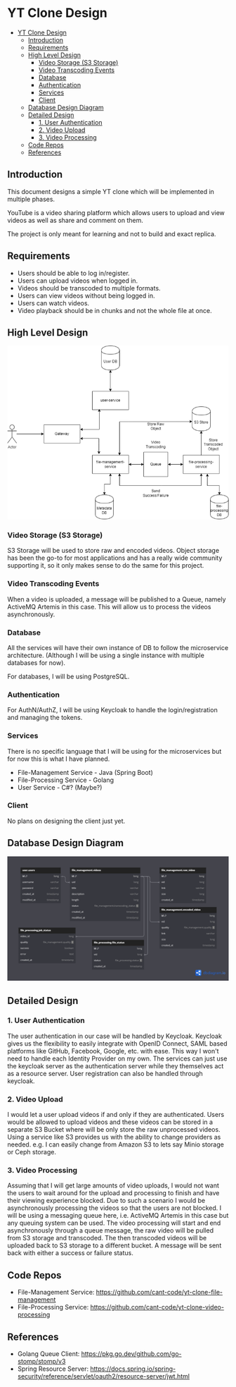 # YT Clone Design

<!-- TOC -->
* [YT Clone Design](#yt-clone-design)
  * [Introduction](#introduction)
  * [Requirements](#requirements)
  * [High Level Design](#high-level-design)
    * [Video Storage (S3 Storage)](#video-storage-s3-storage)
    * [Video Transcoding Events](#video-transcoding-events)
    * [Database](#database)
    * [Authentication](#authentication)
    * [Services](#services)
    * [Client](#client)
  * [Database Design Diagram](#database-design-diagram)
  * [Detailed Design](#detailed-design)
    * [1. User Authentication](#1-user-authentication)
    * [2. Video Upload](#2-video-upload)
    * [3. Video Processing](#3-video-processing)
  * [Code Repos](#code-repos)
  * [References](#references)
<!-- TOC -->

## Introduction

This document designs a simple YT clone which will be implemented in multiple phases.

YouTube is a video sharing platform which allows users to upload and view videos as well as share and comment on them.

The project is only meant for learning and not to build and exact replica.

## Requirements
* Users should be able to log in/register.
* Users can upload videos when logged in.
* Videos should be transcoded to multiple formats.
* Users can view videos without being logged in.
* Users can watch videos.
* Video playback should be in chunks and not the whole file at once.

## High Level Design
![](./images/hld.drawio.png "High Level Design")

### Video Storage (S3 Storage)
S3 Storage will be used to store raw and encoded videos. Object storage has been the go-to for most applications and 
has a really wide community supporting it, so it only makes sense to do the same for this project.

### Video Transcoding Events
When a video is uploaded, a message will be published to a Queue, namely ActiveMQ Artemis in this case. 
This will allow us to process the videos asynchronously.

### Database
All the services will have their own instance of DB to follow the microservice architecture. (Although I will be 
using a single instance with multiple databases for now).

For databases, I will be using PostgreSQL.

### Authentication
For AuthN/AuthZ, I will be using Keycloak to handle the login/registration and managing the tokens.

### Services
There is no specific language that I will be using for the microservices but for now this is what I have planned.
* File-Management Service - Java (Spring Boot)
* File-Processing Service - Golang
* User Service            - C#? (Maybe?)


### Client
No plans on designing the client just yet.

## Database Design Diagram
![](./images/db-design.png "Database Design")

## Detailed Design

### 1. User Authentication
The user authentication in our case will be handled by Keycloak.
Keycloak gives us the flexibility to easily integrate with OpenID Connect, SAML based platforms like GitHub, Facebook, 
Google, etc. with ease.
This way I won't need to handle each Identity Provider on my own.
The services can just use the keycloak server as the authentication server while they themselves act as a resource server.
User registration can also be handled through keycloak.

### 2. Video Upload
I would let a user upload videos if and only if they are authenticated.
Users would be allowed to upload videos and these videos can be stored in a separate S3 Bucket where will be only store 
the raw unprocessed videos.
Using a service like S3 provides us with the ability to change providers as needed. e.g. I can easily change from 
Amazon S3 to lets say Minio storage or Ceph storage.

### 3. Video Processing
Assuming that I will get large amounts of video uploads, I would not want the users to wait around for the upload and 
processing to finish and have their viewing experience blocked.
Due to such a scenario I would be asynchronously processing the videos so that the users are not blocked. I will be using 
a messaging queue here, i.e. ActiveMQ Artemis in this case but any queuing system can be used.
The video processing will start and end asynchronously through a queue message, the raw video will be pulled from S3 storage 
and transcoded. The then transcoded videos will be uploaded back to S3 storage to a different bucket.
A message will be sent back with either a success or failure status.

## Code Repos
* File-Management Service: https://github.com/cant-code/yt-clone-file-management
* File-Processing Service: https://github.com/cant-code/yt-clone-video-processing

## References
* Golang Queue Client: https://pkg.go.dev/github.com/go-stomp/stomp/v3
* Spring Resource Server: https://docs.spring.io/spring-security/reference/servlet/oauth2/resource-server/jwt.html